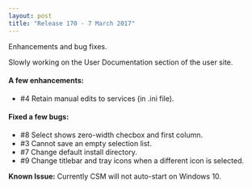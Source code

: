 ```yaml
---
layout: post
title: "Release 170 - 7 March 2017"
---
```

Enhancements and bug fixes.

Slowly working on the User Documentation section of the user site.

#### A few enhancements:
 * #4 Retain manual edits to services (in .ini file).

#### Fixed a few bugs:
 * #8 Select shows zero-width checbox and first column.
 * #3 Cannot save an empty selection list.
 * #7 Change default install directory.
 * #9 Change titlebar and tray icons when a different icon is selected.

**Known Issue:** Currently CSM will not auto-start on Windows 10.

